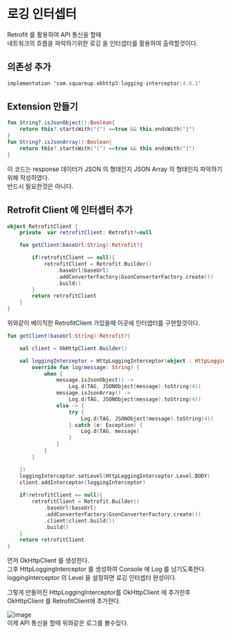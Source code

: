 # 로깅 인터셉터
Retrofit 를 활용하여 API 통신을 할때<br/>
네트워크의 흐름을 파악하기위한 로깅 을 인터셉터를 활용하여 출력할것이다.<br/>

## 의존성 추가
``` kotlin
implementation 'com.squareup.okhttp3:logging-interceptor:4.8.1'
```

## Extension 만들기
```kotlin
fun String?.isJsonObject():Boolean{
    return this?.startsWith("{") ==true && this.endsWith("}")
}
fun String?.isJsonArray():Boolean{
    return this?.startsWith("[") ==true && this.endsWith("]")
}
```
이 코드는 response 데이터가 JSON 의 형태인지 JSON Array 의 형태인지 파악하기위해 작성하였다.<br/>
반드시 필요한것은 아니다.<br/>

## Retrofit Client 에 인터셉터 추가
```kotlin
object RetrofitClient {
    private  var retrofitClient: Retrofit?=null

    fun getClient(baseUrl:String):Retrofit?{

        if(retrofitClient == null){
            retrofitClient = Retrofit.Builder()
                .baseUrl(baseUrl)
                .addConverterFactory(GsonConverterFactory.create())
                .build()
        }
        return retrofitClient
    }
}
```
위와같이 베이직한 RetrofitClient 가있을때
이곳에 인터셉터를 구현할것이다.

```kotlin
fun getClient(baseUrl:String):Retrofit?{

	val client = OkHttpClient.Builder()

	val loggingInterceptor = HttpLoggingInterceptor(object : HttpLoggingInterceptor.Logger {
		override fun log(message: String) {
			when {
				message.isJsonObject() ->
					Log.d(TAG, JSONObject(message).toString(4))
				message.isJsonArray() ->
					Log.d(TAG, JSONObject(message).toString(4))
				else -> {
					try {
						Log.d(TAG, JSONObject(message).toString(4))
					} catch (e: Exception) {
						Log.d(TAG, message)
					}
				}
			}
		}

	})
	loggingInterceptor.setLevel(HttpLoggingInterceptor.Level.BODY)
	client.addInterceptor(loggingInterceptor)
	
	if(retrofitClient == null){
		retrofitClient = Retrofit.Builder()
			.baseUrl(baseUrl)
			.addConverterFactory(GsonConverterFactory.create())
			.client(client.build())
			.build()
	}
	return retrofitClient
}

```
먼저 OkHttpClient 를 생성한다. <br/>
그후 HttpLoggingInterceptor 를 생성하여 Console 에 Log 를 남기도록한다. <br/>
loggingInterceptor 의 Level 을 설정하면 로깅 인터셉터 완성이다.

그렇게 만들어진 HttpLoggingInterceptor를 OkHttpClient 에 추가한후 <br/>
OkHttpClient 를 RetrofitClient에 추가한다. <br/>

![image](https://user-images.githubusercontent.com/52993842/115723190-ac9ac200-a3ba-11eb-89ef-f1e89e551a50.png) <br/>
이제 API 통신을 할때 위와같은 로그를 볼수있다.
